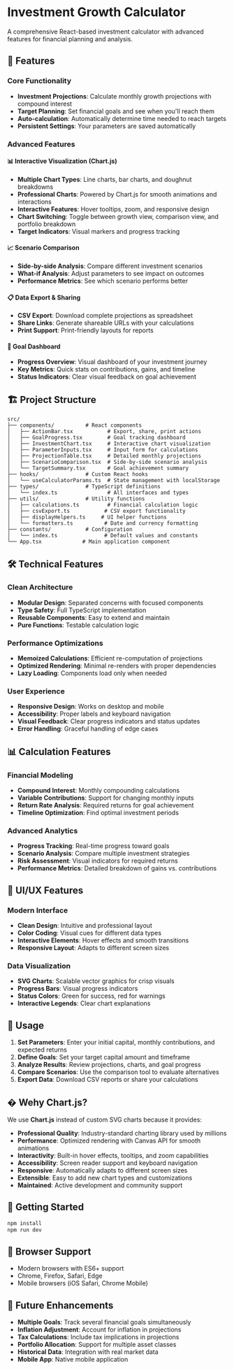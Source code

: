 # Investment Growth Calculator

A comprehensive React-based investment calculator with advanced features for financial planning and analysis.

## 🚀 Features

### Core Functionality

- **Investment Projections**: Calculate monthly growth projections with compound interest
- **Target Planning**: Set financial goals and see when you'll reach them
- **Auto-calculation**: Automatically determine time needed to reach targets
- **Persistent Settings**: Your parameters are saved automatically

### Advanced Features

#### 📊 Interactive Visualization (Chart.js)

- **Multiple Chart Types**: Line charts, bar charts, and doughnut breakdowns
- **Professional Charts**: Powered by Chart.js for smooth animations and interactions
- **Interactive Features**: Hover tooltips, zoom, and responsive design
- **Chart Switching**: Toggle between growth view, comparison view, and portfolio breakdown
- **Target Indicators**: Visual markers and progress tracking

#### 📈 Scenario Comparison

- **Side-by-side Analysis**: Compare different investment scenarios
- **What-if Analysis**: Adjust parameters to see impact on outcomes
- **Performance Metrics**: See which scenario performs better

#### 📋 Data Export & Sharing

- **CSV Export**: Download complete projections as spreadsheet
- **Share Links**: Generate shareable URLs with your calculations
- **Print Support**: Print-friendly layouts for reports

#### 🎯 Goal Dashboard

- **Progress Overview**: Visual dashboard of your investment journey
- **Key Metrics**: Quick stats on contributions, gains, and timeline
- **Status Indicators**: Clear visual feedback on goal achievement

## 🏗️ Project Structure

```
src/
├── components/          # React components
│   ├── ActionBar.tsx           # Export, share, print actions
│   ├── GoalProgress.tsx        # Goal tracking dashboard
│   ├── InvestmentChart.tsx     # Interactive chart visualization
│   ├── ParameterInputs.tsx     # Input form for calculations
│   ├── ProjectionTable.tsx     # Detailed monthly projections
│   ├── ScenarioComparison.tsx  # Side-by-side scenario analysis
│   └── TargetSummary.tsx       # Goal achievement summary
├── hooks/               # Custom React hooks
│   └── useCalculatorParams.ts  # State management with localStorage
├── types/               # TypeScript definitions
│   └── index.ts                # All interfaces and types
├── utils/               # Utility functions
│   ├── calculations.ts         # Financial calculation logic
│   ├── csvExport.ts           # CSV export functionality
│   ├── displayHelpers.ts     # UI helper functions
│   └── formatters.ts          # Date and currency formatting
├── constants/           # Configuration
│   └── index.ts               # Default values and constants
└── App.tsx             # Main application component
```

## 🛠️ Technical Features

### Clean Architecture

- **Modular Design**: Separated concerns with focused components
- **Type Safety**: Full TypeScript implementation
- **Reusable Components**: Easy to extend and maintain
- **Pure Functions**: Testable calculation logic

### Performance Optimizations

- **Memoized Calculations**: Efficient re-computation of projections
- **Optimized Rendering**: Minimal re-renders with proper dependencies
- **Lazy Loading**: Components load only when needed

### User Experience

- **Responsive Design**: Works on desktop and mobile
- **Accessibility**: Proper labels and keyboard navigation
- **Visual Feedback**: Clear progress indicators and status updates
- **Error Handling**: Graceful handling of edge cases

## 📊 Calculation Features

### Financial Modeling

- **Compound Interest**: Monthly compounding calculations
- **Variable Contributions**: Support for changing monthly inputs
- **Return Rate Analysis**: Required returns for goal achievement
- **Timeline Optimization**: Find optimal investment periods

### Advanced Analytics

- **Progress Tracking**: Real-time progress toward goals
- **Scenario Analysis**: Compare multiple investment strategies
- **Risk Assessment**: Visual indicators for required returns
- **Performance Metrics**: Detailed breakdown of gains vs. contributions

## 🎨 UI/UX Features

### Modern Interface

- **Clean Design**: Intuitive and professional layout
- **Color Coding**: Visual cues for different data types
- **Interactive Elements**: Hover effects and smooth transitions
- **Responsive Layout**: Adapts to different screen sizes

### Data Visualization

- **SVG Charts**: Scalable vector graphics for crisp visuals
- **Progress Bars**: Visual progress indicators
- **Status Colors**: Green for success, red for warnings
- **Interactive Legends**: Clear chart explanations

## 🔧 Usage

1. **Set Parameters**: Enter your initial capital, monthly contributions, and expected returns
2. **Define Goals**: Set your target capital amount and timeframe
3. **Analyze Results**: Review projections, charts, and goal progress
4. **Compare Scenarios**: Use the comparison tool to evaluate alternatives
5. **Export Data**: Download CSV reports or share your calculations

## � Wehy Chart.js?

We use **Chart.js** instead of custom SVG charts because it provides:

- **Professional Quality**: Industry-standard charting library used by millions
- **Performance**: Optimized rendering with Canvas API for smooth animations
- **Interactivity**: Built-in hover effects, tooltips, and zoom capabilities
- **Accessibility**: Screen reader support and keyboard navigation
- **Responsive**: Automatically adapts to different screen sizes
- **Extensible**: Easy to add new chart types and customizations
- **Maintained**: Active development and community support

## 🚀 Getting Started

```bash
npm install
npm run dev
```

## 📱 Browser Support

- Modern browsers with ES6+ support
- Chrome, Firefox, Safari, Edge
- Mobile browsers (iOS Safari, Chrome Mobile)

## 🔮 Future Enhancements

- **Multiple Goals**: Track several financial goals simultaneously
- **Inflation Adjustment**: Account for inflation in projections
- **Tax Calculations**: Include tax implications in projections
- **Portfolio Allocation**: Support for multiple asset classes
- **Historical Data**: Integration with real market data
- **Mobile App**: Native mobile application
